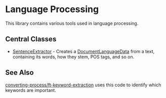 # Language Processing

This library contains various tools used in language processing.

## Central Classes

* [SentenceExtractor](java/nu/marginalia/language/sentence/SentenceExtractor.java) - 
Creates a [DocumentLanguageData](java/nu/marginalia/language/model/DocumentLanguageData.java) from a text, containing
its words, how they stem, POS tags, and so on. 

## See Also

[converting-process/ft-keyword-extraction](../../processes/converting-process/ft-keyword-extraction) uses this code to identify which keywords
are important.